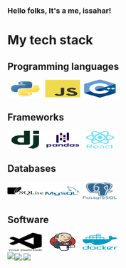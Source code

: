 ### Hello folks, It's a me, issahar!

<h1> My tech stack </h1>

<h2>Programming languages</h2>
<div>
  <img height="40em" width="80em" src="https://raw.githubusercontent.com/devicons/devicon/1119b9f84c0290e0f0b38982099a2bd027a48bf1/icons/python/python-original.svg"/>
  <img height="40em" width="80em" src="https://raw.githubusercontent.com/devicons/devicon/1119b9f84c0290e0f0b38982099a2bd027a48bf1/icons/javascript/javascript-original.svg"/>
  <img height="40em" width="80em" src="https://raw.githubusercontent.com/devicons/devicon/1119b9f84c0290e0f0b38982099a2bd027a48bf1/icons/cplusplus/cplusplus-original.svg"/>
</div>

<h2>Frameworks</h2>
<div>
  <img height="40em" width="80em" src="https://raw.githubusercontent.com/devicons/devicon/1119b9f84c0290e0f0b38982099a2bd027a48bf1/icons/django/django-plain.svg"/>
  <img height="40em" width="80em" src="https://raw.githubusercontent.com/devicons/devicon/1119b9f84c0290e0f0b38982099a2bd027a48bf1/icons/pandas/pandas-original-wordmark.svg"/>
  <img height="40em" width="80em" src="https://raw.githubusercontent.com/devicons/devicon/1119b9f84c0290e0f0b38982099a2bd027a48bf1/icons/react/react-original-wordmark.svg"/>
</div>

<h2>Databases</h2>
<div>
  <img height="40em" width="80em" src="https://raw.githubusercontent.com/devicons/devicon/1119b9f84c0290e0f0b38982099a2bd027a48bf1/icons/sqlite/sqlite-plain-wordmark.svg"/>
  <img height="40em" width="80em" src="https://raw.githubusercontent.com/devicons/devicon/1119b9f84c0290e0f0b38982099a2bd027a48bf1/icons/mysql/mysql-plain-wordmark.svg"/>
  <img height="40em" width="80em" src="https://raw.githubusercontent.com/devicons/devicon/1119b9f84c0290e0f0b38982099a2bd027a48bf1/icons/postgresql/postgresql-plain-wordmark.svg"/>
</div>

<h2>Software</h2>
<div>
  <img height="40em" width="80em" src="https://raw.githubusercontent.com/devicons/devicon/1119b9f84c0290e0f0b38982099a2bd027a48bf1/icons/vscode/vscode-plain-wordmark.svg"/>
  <img height="40em" width="80em" src="https://raw.githubusercontent.com/devicons/devicon/1119b9f84c0290e0f0b38982099a2bd027a48bf1/icons/jenkins/jenkins-original.svg"/>
  <img height="40em" width="80em" src="https://raw.githubusercontent.com/devicons/devicon/1119b9f84c0290e0f0b38982099a2bd027a48bf1/icons/docker/docker-plain-wordmark.svg"/>
</div>

<div style="display: flex">
  <div>
    <a href="https://github.com/issahar987">
      <img height="180em"src="https://github-readme-streak-stats.herokuapp.com?user=Issahar987&theme=transparent&hide_border=true&border_radius=2.5&date_format=j%20M%5B%20Y%5D&exclude_days=Sun%2CSat&type=png"/>
    </a>
  </div>
  <div>
    <a href="https://github.com/issahar987">
      <img height="180em" align="center" src="https://github-readme-stats.vercel.app/api?username=issahar987&theme=transparent&count_private=true&show_icons=true" />
      <img height="180em" align="center" src="https://github-readme-stats.vercel.app/api/top-langs/?username=issahar987&theme=transparent&count_private=true&layout=compact" />
    </a>
  </div>
</div>
